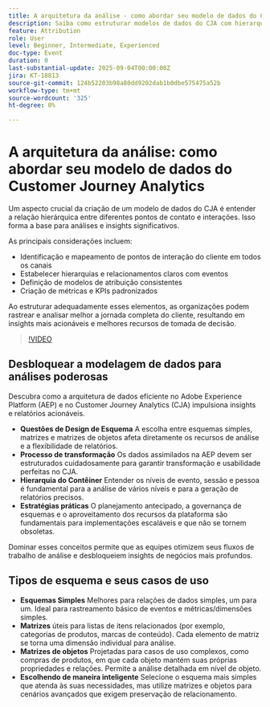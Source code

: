 ```yaml
---
title: A arquitetura da análise - como abordar seu modelo de dados do Customer Journey Analytics
description: Saiba como estruturar modelos de dados do CJA com hierarquias de eventos, atribuição e KPIs para desbloquear insights mais profundos da jornada do cliente.
feature: Attribution
role: User
level: Beginner, Intermediate, Experienced
doc-type: Event
duration: 0
last-substantial-update: 2025-09-04T00:00:00Z
jira: KT-18813
source-git-commit: 124b52203b98a80dd9202dab1b0dbe575475a52b
workflow-type: tm+mt
source-wordcount: '325'
ht-degree: 0%

---
```



# A arquitetura da análise: como abordar seu modelo de dados do Customer Journey Analytics

Um aspecto crucial da criação de um modelo de dados do CJA é entender a relação hierárquica entre diferentes pontos de contato e interações. Isso forma a base para análises e insights significativos.

As principais considerações incluem:

* Identificação e mapeamento de pontos de interação do cliente em todos os canais
* Estabelecer hierarquias e relacionamentos claros com eventos
* Definição de modelos de atribuição consistentes
* Criação de métricas e KPIs padronizados

Ao estruturar adequadamente esses elementos, as organizações podem rastrear e analisar melhor a jornada completa do cliente, resultando em insights mais acionáveis e melhores recursos de tomada de decisão.

>[!VIDEO](https://video.tv.adobe.com/v/3471111/?learn=on&enablevpops)

## Desbloquear a modelagem de dados para análises poderosas

Descubra como a arquitetura de dados eficiente no Adobe Experience Platform (AEP) e no Customer Journey Analytics (CJA) impulsiona insights e relatórios acionáveis.

* **Questões de Design de Esquema** A escolha entre esquemas simples, matrizes e matrizes de objetos afeta diretamente os recursos de análise e a flexibilidade de relatórios.
* **Processo de transformação** Os dados assimilados na AEP devem ser estruturados cuidadosamente para garantir transformação e usabilidade perfeitas no CJA.
* **Hierarquia do Contêiner** Entender os níveis de evento, sessão e pessoa é fundamental para a análise de vários níveis e para a geração de relatórios precisos.
* **Estratégias práticas** O planejamento antecipado, a governança de esquemas e o aproveitamento dos recursos da plataforma são fundamentais para implementações escaláveis e que não se tornem obsoletas.

Dominar esses conceitos permite que as equipes otimizem seus fluxos de trabalho de análise e desbloqueiem insights de negócios mais profundos.

## Tipos de esquema e seus casos de uso

* **Esquemas Simples** Melhores para relações de dados simples, um para um. Ideal para rastreamento básico de eventos e métricas/dimensões simples.
* **Matrizes** úteis para listas de itens relacionados (por exemplo, categorias de produtos, marcas de conteúdo). Cada elemento de matriz se torna uma dimensão individual para análise.
* **Matrizes de objetos** Projetadas para casos de uso complexos, como compras de produtos, em que cada objeto mantém suas próprias propriedades e relações. Permite a análise detalhada em nível de objeto.
* **Escolhendo de maneira inteligente** Selecione o esquema mais simples que atenda às suas necessidades, mas utilize matrizes e objetos para cenários avançados que exigem preservação de relacionamento.